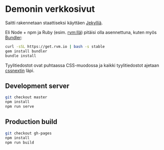 # Demonin verkkosivut

Saitti rakennetaan staattiseksi käyttäen [Jekylliä][1].

Eli Node + npm ja Ruby (esim. [rvm:llä][2]) pitäisi olla asennettuna, kuten myös [Bundler][3]:

```sh
curl -sSL https://get.rvm.io | bash -s stable
gem install bundler
bundle install
```

Tyylitiedostot ovat puhtaassa CSS-muodossa ja kaikki tyylitiedostot ajetaan [cssnextin][4] läpi.

## Development server

```sh
git checkout master
npm install
npm run serve
```

## Production build

```sh
git checkout gh-pages
npm install
npm run build
```

[1]: https://jekyllrb.com/ "Jekyll"
[2]: https://rvm.io/ "RVM Ruby Version Manager"
[3]: https://bundler.io/ "Bundler"
[4]: http://cssnext.io/ "cssnext"
